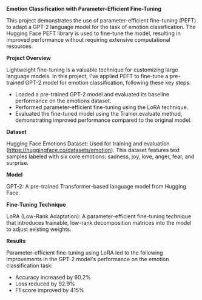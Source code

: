 **Emotion Classification with Parameter-Efficient Fine-Tuning**

This project demonstrates the use of parameter-efficient fine-tuning (PEFT) to adapt a GPT-2 language model for the task of emotion classification. The  Hugging Face PEFT library is used to fine-tune the model, resulting in improved performance without requiring extensive computational resources.

**Project Overview**

Lightweight fine-tuning is a valuable technique for customizing large language models. In this project, I've applied PEFT to fine-tune a pre-trained GPT-2 model for emotion classification, following these key steps:

- Loaded a pre-trained GPT-2 model and evaluated its baseline performance on the emotions dataset.
- Performed parameter-efficient fine-tuning using the LoRA technique.
- Evaluated the fine-tuned model using the Trainer.evaluate method, demonstrating improved performance compared to the original model.

**Dataset**

Hugging Face Emotions Dataset: Used for training and evaluation (https://huggingface.co/datasets/emotion). This dataset features text samples labeled with six core emotions: sadness, joy, love, anger, fear, and surprise.

**Model**

GPT-2: A pre-trained Transformer-based language model from Hugging Face.

**Fine-Tuning Technique**

LoRA (Low-Rank Adaptation): A parameter-efficient fine-tuning technique that introduces trainable, low-rank decomposition matrices into the model to adjust existing weights.

**Results**

Parameter-efficient fine-tuning using LoRA led to the following improvements in the GPT-2 model's performance on the emotion classification task:

- Accuracy increased by 60.2%
- Loss reduced by 92.9%
- F1 score improved by 415%
